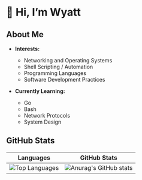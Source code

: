 # 👋 Hi, I’m Wyatt

## About Me
- **Interests:**
  - Networking and Operating Systems                          
  - Shell Scripting / Automation
  - Programming Languages                                     
  - Software Development Practices

- **Currently Learning:**
  - Go
  - Bash
  - Network Protocols
  - System Design

## GitHub Stats

<div align="center">


| Languages | GitHub Stats |
|-----------------|--------------|
| ![Top Languages](https://github-readme-stats.vercel.app/api/top-langs/?username=WyattBram&layout=compact&theme=onedark&hide=AMPL&size_weight=0.5&count_weight=0.5) | ![Anurag's GitHub stats](https://github-readme-stats.vercel.app/api?username=WyattBram&theme=onedark&hide=prs) |














<!---
WyattBram/WyattBram is a ✨ special ✨ repository because its `README.md` (this file) appears on your GitHub profile.
You can click the Preview link to take a look at your changes.
--->
